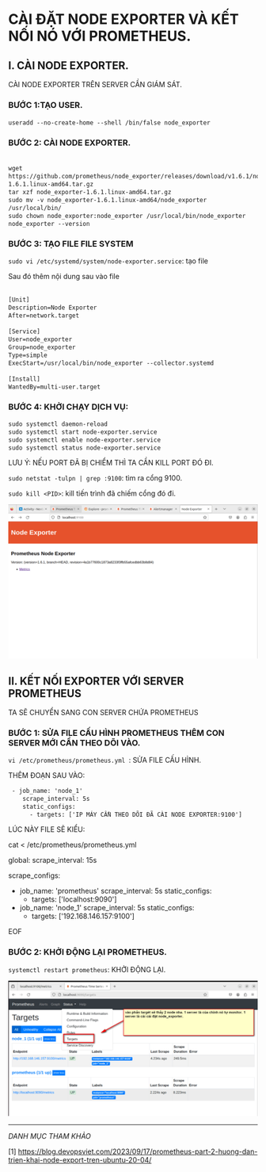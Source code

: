 # CÀI ĐẶT NODE EXPORTER VÀ KẾT NỐI NÓ VỚI PROMETHEUS.

## I. CÀI NODE EXPORTER.

CÀI NODE EXPORTER TRÊN SERVER CẦN GIÁM SÁT.


### BƯỚC 1:TẠO USER.

`useradd --no-create-home --shell /bin/false node_exporter`


### BƯỚC 2: CÀI NODE EXPORTER.

```

wget https://github.com/prometheus/node_exporter/releases/download/v1.6.1/node_exporter-1.6.1.linux-amd64.tar.gz
tar xzf node_exporter-1.6.1.linux-amd64.tar.gz
sudo mv -v node_exporter-1.6.1.linux-amd64/node_exporter /usr/local/bin/
sudo chown node_exporter:node_exporter /usr/local/bin/node_exporter
node_exporter --version

```


### BƯỚC 3: TẠO FILE FILE SYSTEM

`sudo vi /etc/systemd/system/node-exporter.service`: tạo file

Sau đó thêm nội dung sau vào file
```

[Unit]
Description=Node Exporter
After=network.target

[Service]
User=node_exporter
Group=node_exporter
Type=simple
ExecStart=/usr/local/bin/node_exporter --collector.systemd

[Install]
WantedBy=multi-user.target

```


### BƯỚC 4: KHỞI CHẠY DỊCH VỤ:


```
sudo systemctl daemon-reload
sudo systemctl start node-exporter.service
sudo systemctl enable node-exporter.service
sudo systemctl status node-exporter.service

```

LƯU Ý: NẾU PORT ĐÃ BỊ CHIỂM THÌ TA CẦN KILL PORT ĐÓ ĐI.

`sudo netstat -tulpn | grep :9100`: tìm ra cổng 9100.

`sudo kill <PID>`: kill tiến trình đã chiếm cổng đó đi.


![hinh ](../images/1.png)


## II. KẾT NỐI EXPORTER VỚI SERVER PROMETHEUS

TA SẼ CHUYỂN SANG CON SERVER CHỨA PROMETHEUS

### BƯỚC 1: SỬA FILE CẤU HÌNH PROMETHEUS THÊM CON SERVER MỚI CẦN THEO DÕI VÀO.


`vi /etc/prometheus/prometheus.yml `: SỬA FILE CẤU HÌNH.

THÊM ĐOẠN SAU VÀO:

```
 - job_name: 'node_1'
    scrape_interval: 5s
    static_configs:
      - targets: ['IP MÁY CẦN THEO DÕI ĐÃ CÀI NODE EXPORTER:9100']

```
LÚC NÀY FILE SẼ KIỂU:



cat <<EOF > /etc/prometheus/prometheus.yml

global:
  scrape_interval: 15s

scrape_configs:
  - job_name: 'prometheus'
    scrape_interval: 5s
    static_configs:
      - targets: ['localhost:9090']
  - job_name: 'node_1'
    scrape_interval: 5s
    static_configs:
      - targets: ['192.168.146.157:9100']

EOF



### BƯỚC 2: KHỞI ĐỘNG LẠI PROMETHEUS.


`systemctl restart prometheus`: KHỞI ĐỘNG LẠI.


![hinh ](../images/2.png)






---

*DANH MỤC THAM KHẢO*

[1] https://blog.devopsviet.com/2023/09/17/prometheus-part-2-huong-dan-trien-khai-node-export-tren-ubuntu-20-04/